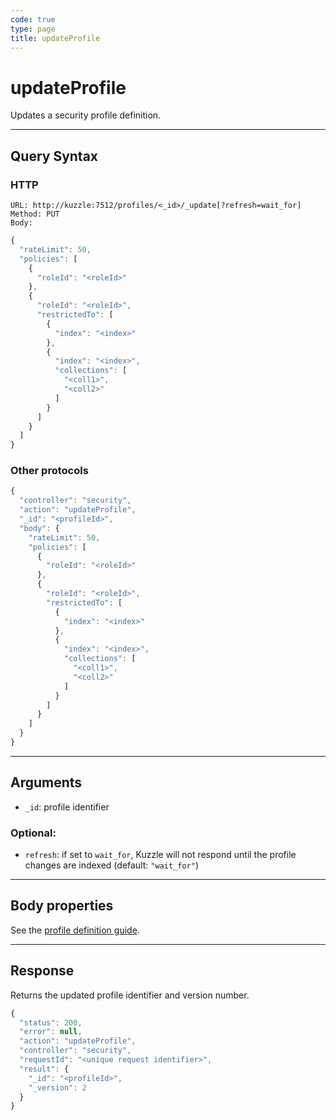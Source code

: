 ```yaml
---
code: true
type: page
title: updateProfile
---
```


# updateProfile



Updates a security profile definition.

---

## Query Syntax

### HTTP

```http
URL: http://kuzzle:7512/profiles/<_id>/_update[?refresh=wait_for]
Method: PUT
Body:
```

```js
{
  "rateLimit": 50,
  "policies": [
    {
      "roleId": "<roleId>"
    },
    {
      "roleId": "<roleId>",
      "restrictedTo": [
        {
          "index": "<index>"
        },
        {
          "index": "<index>",
          "collections": [
            "<coll1>",
            "<coll2>"
          ]
        }
      ]
    }
  ]
}
```

### Other protocols

```js
{
  "controller": "security",
  "action": "updateProfile",
  "_id": "<profileId>",
  "body": {
    "rateLimit": 50,
    "policies": [
      {
        "roleId": "<roleId>"
      },
      {
        "roleId": "<roleId>",
        "restrictedTo": [
          {
            "index": "<index>"
          },
          {
            "index": "<index>",
            "collections": [
              "<coll1>",
              "<coll2>"
            ]
          }
        ]
      }
    ]
  }
}
```

---

## Arguments

- `_id`: profile identifier

### Optional:

- `refresh`: if set to `wait_for`, Kuzzle will not respond until the profile changes are indexed (default: `"wait_for"`)

---

## Body properties

See the [profile definition guide](/core/2/guides/essentials/security#defining-profiles).

---

## Response

Returns the updated profile identifier and version number.

```js
{
  "status": 200,
  "error": null,
  "action": "updateProfile",
  "controller": "security",
  "requestId": "<unique request identifier>",
  "result": {
    "_id": "<profileId>",
    "_version": 2
  }
}
```
